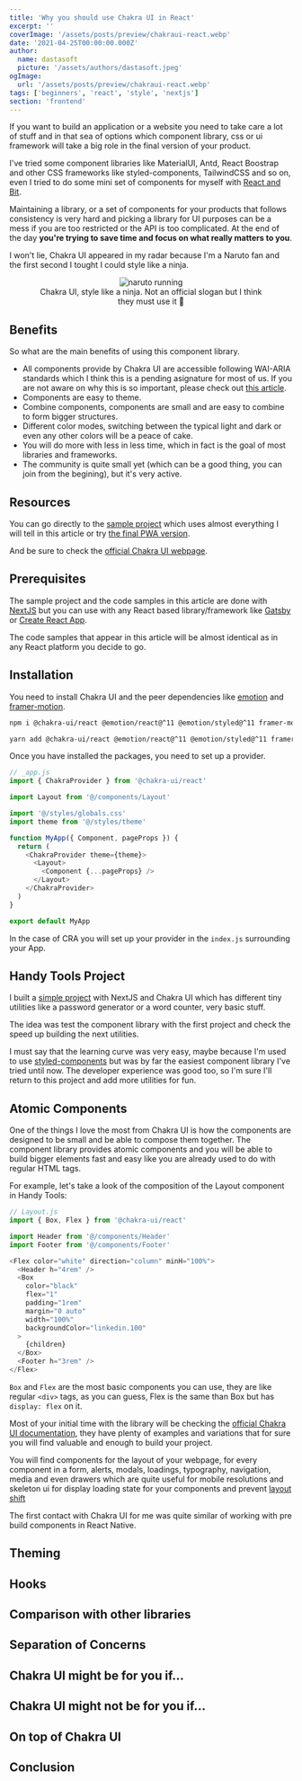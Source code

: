```yaml
---
title: 'Why you should use Chakra UI in React'
excerpt: ''
coverImage: '/assets/posts/preview/chakraui-react.webp'
date: '2021-04-25T00:00:00.000Z'
author:
  name: dastasoft
  picture: '/assets/authors/dastasoft.jpeg'
ogImage:
  url: '/assets/posts/preview/chakraui-react.webp'
tags: ['beginners', 'react', 'style', 'nextjs']
section: 'frontend'
---
```


If you want to build an application or a website you need to take care a lot of stuff and in that sea of options which component library, css or ui framework will take a big role in the final version of your product.

I've tried some component libraries like MaterialUI, Antd, React Boostrap and other CSS frameworks like styled-components, TailwindCSS and so on, even I tried to do some mini set of components for myself with [React and Bit]().

Maintaining a library, or a set of components for your products that follows consistency is very hard and picking a library for UI purposes can be a mess if you are too restricted or the API is too complicated. At the end of the day **you're trying to save time and focus on what really matters to you**.

I won't lie, Chakra UI appeared in my radar because I'm a Naruto fan and the first second I tought I could style like a ninja.

<figure style="text-align: center;">
  <img src="https://media.tenor.co/images/cdd97372f67962d3c6b39e31b3aa05b0/raw" alt="naruto running" />
  <figcaption>Chakra UI, style like a ninja. Not an official slogan but I think they must use it 🤫</figcaption>
</figure>

## Benefits

So what are the main benefits of using this component library.

- All components provide by Chakra UI are accessible following WAI-ARIA standards which I think this is a pending asignature for most of us. If you are not aware on why this is so important, please check out  [this article]().
- Components are easy to theme.
- Combine components, components are small and are easy to combine to form bigger structures.
- Different color modes, switching between the typical light and dark or even any other colors will be a peace of cake.
- You will do more with less in less time, which in fact is the goal of most libraries and frameworks.
- The community is quite small yet (which can be a good thing, you can join from the begining), but it's very active.

## Resources

You can go directly to the [sample project](https://github.com/dastasoft/handy-tools) which uses almost everything I will tell in this article or try [the final PWA version](https://handy-tools.dastasoft.com/).

And be sure to check the [official Chakra UI webpage](https://chakra-ui.com/).

## Prerequisites

The sample project and the code samples in this article are done with [NextJS](https://nextjs.org/) but you can use with any React based library/framework like [Gatsby](https://www.gatsbyjs.com/) or [Create React App](https://create-react-app.dev/).

The code samples that appear in this article will be almost identical as in any React platform you decide to go.

## Installation

You need to install Chakra UI and the peer dependencies like [emotion]() and [framer-motion]().

```sh
npm i @chakra-ui/react @emotion/react@^11 @emotion/styled@^11 framer-motion@^4
```

```sh
yarn add @chakra-ui/react @emotion/react@^11 @emotion/styled@^11 framer-motion@^4
```

Once you have installed the packages, you need to set up a provider.

```js
// _app.js
import { ChakraProvider } from '@chakra-ui/react'

import Layout from '@/components/Layout'

import '@/styles/globals.css'
import theme from '@/styles/theme'

function MyApp({ Component, pageProps }) {
  return (
    <ChakraProvider theme={theme}>
      <Layout>
        <Component {...pageProps} />
      </Layout>
    </ChakraProvider>
  )
}

export default MyApp
```

In the case of CRA you will set up your provider in the `index.js` surrounding your App.

## Handy Tools Project

I built a [simple project](https://github.com/dastasoft/handy-tools) with NextJS and Chakra UI which has different tiny utilities like a password generator or a word counter, very basic stuff.

The idea was test the component library with the first project and check the speed up building the next utilities.

I must say that the learning curve was very easy, maybe because I'm used to use [styled-components]() but was by far the easiest component library I've tried until now. The developer experience was good too, so I'm sure I'll return to this project and add more utilities for fun.

## Atomic Components

One of the things I love the most from Chakra UI is how the components are designed to be small and be able to compose them together. The component library provides atomic components and you will be able to build bigger elements fast and easy like you are already used to do with regular HTML tags.

For example, let's take a look of the composition of the Layout component in Handy Tools:

```js
// Layout.js
import { Box, Flex } from '@chakra-ui/react'

import Header from '@/components/Header'
import Footer from '@/components/Footer'

<Flex color="white" direction="column" minH="100%">
  <Header h="4rem" />
  <Box
    color="black"
    flex="1"
    padding="1rem"
    margin="0 auto"
    width="100%"
    backgroundColor="linkedin.100"
  >
    {children}
  </Box>
  <Footer h="3rem" />
</Flex>
```

`Box` and `Flex` are the most basic components you can use, they are like regular `<div>` tags, as you can guess, Flex is the same than Box but has `display: flex` on it.

Most of your initial time with the library will be checking the [official Chakra UI documentation](https://chakra-ui.com/docs/layout/box), they have plenty of examples and variations that for sure you will find valuable and enough to build your project.

You will find components for the layout of your webpage, for every component in a form, alerts, modals, loadings, typography, navigation, media and even drawers which are quite useful for mobile resolutions and skeleton ui for display loading state for your components and prevent [layout shift]()

The first contact with Chakra UI for me was quite similar of working with pre build components in React Native.

## Theming

## Hooks

## Comparison with other libraries

## Separation of Concerns

## Chakra UI might be for you if...

## Chakra UI might not be for you if...

## On top of Chakra UI

## Conclusion
